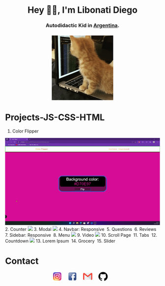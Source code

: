 <h1 align="center"> Hey 👋🏽, I'm Libonati Diego </h1>

<h3 align="center">
    Autodidactic Kid in <a href="https://www.instagram.com/die_libonati/?hl=es-la">Argentina</a>.  
</h3>

<h3 align="center">
<img align="center" alt="cat coding" src="https://github.com/DiegoLibonati/DiegoLibonati/blob/main/template/cat.gif" width="200" />
 </h3>

# Projects-JS-CSS-HTML

1. Color Flipper
<img src="https://github.com/DiegoLibonati/DiegoLibonati/blob/main/template/2022-03-26%2014-34-10.gif">
2. Counter
<img src="https://lh3.googleusercontent.com/fife/AAWUweWyU7-1Kv_fQ1XfnMBPmMo0S0_r2-rrNmX4boRn5Xvt2_X341VHVInWMbtKr70a8RAlsaje7KhSzOYYYg46nWedXL3W785fVJoMJuHZ-cEEVWKZpyABeDhsJ_K6A2MatVLCW2xt6Lm8sheYNuwmLZgSjqvX5oVrsUi2P0fu-3a1Y5lhu1FSCbOWTPt3cNvInY3CatPI0OCA8T2cEBV1gj-MJfTU62hB8U0g1aCsg7qruXugdGHTNEiB_e7x6Lu2SlwZ6SiK7mS0qPK8bMzzmbwX7UcYpO90qObbwVnJlmg6GB8CNzhY1-N4KECV9kG6mn6lSVEItyJdmuKU_k5WHJI8uzytaRoB8cISBV5niM51LLjZYTCsde3pcJkT50Q73XBwQphlbFiCLLJ2x-c0KZRluVdRvGKF3DN5EiS7gQCdD13K0Ieddp39CwAk-elZnTujr7j0HSCrlhA83i0UxFxcUfBAC4CctDE61JhaP6HVQB8F7ZdcDzes3Bhh79Ia1wX9jQSlYVSc_hwcRb0zKojUgmcN0125siNvzYzh-KVyg_wwQ19euFzUJOdoHZAfA-IeAcLHkxFXsTip9wXrFm8MiDrufZw1ocwJI7W0b1CgcrT3883dRzvtjinPpqZ09aYUbJPArkcOQK0-91G8H4WSQjNmadudJFXYXZ5hE5ZtTpm-ibdJnVPIBu2SB2QvmxuTzx8bwBjO7-udPHC3GzJtFIkLmhEcMzdWD3iPrZMQD05GshYGBQW_UuD9beB0-bL2Ppr_H8DPx4ChXJ0lh0RMt5PcbuKxTI98f3xLpUucIat15lxV5-9UCQ=w1920-h929">
3. Modal
<img src="https://lh3.googleusercontent.com/fife/AAWUweVH061-9rlBiXpm9LHMEN0tB5JlvthDl1a7j4hU2QTDoY2WtTcLAQlB4Kaqi5GJA7YIWj2GtcDaKVPVZQv-LbgknQiq50m1NW-ijuNVG_9HPyrRJp2EicTm0rUxtn08ePgw9AzCCVs1pxg7qWttZ6qW4JHVsFgIQc4dn0CVN1zFmgwyBpDkiK02m7QGAC8oYWyBaXFrMugsisOcG5fJ_NNjeJsXxXEJK9EwsvnRkqMFfPp8BdTzO6qIo0kMNn4zMIVDjuC20fThDr7cUQUnZQatyvIr70wWFLNSltN3FMWJLk-pqNMYhC3g3yGjULDRCdEVB-geqpazEAcLzztH6fg8eLh943nPKJuHl2QBSl_JmJAlMxLPHuEXsBmv8UrUDef-Eb6yeE2VcOHqoSSvLWiDoECiLd2tzvbQAZbmGpDsMQX1PDVXps8gERbvjYgLFzrYPHTkYkjVtlHgvVn0W3CyESOhEGnJlnA0uMcKWVg_kkAfxFeFnHWfeaVre8EBQJtHshoMucRipLe0dauWOD-ruDm6TsS8DF_hZbVT_HH_45SHiwB7Fo75NxDifzrwcZ2aXljQdnUrTpy2N7szrDKmRkZ9Z4JI2kUXmyz08ElI2uPttEtHsw9tyV5Z_gjtqHwRYp1dkRx9x5uHTBogxmJA-ogwPmABGhs6cP8JBdJcC6xKj0dm354SZQ63Ssf34kdLJIpjAfEgYa6tLQ-ncLeB6ftGJLGd-Ska0LRIRZ4QaTYRbYw4CrQdMNM9OVoiqV8xYD79dBqeT23gi5QMvatNsDIWSTOAC217d-T-Ytj6LU2--hQQYMXf_g=w428-h929">
4. Navbar: Responsive
<img src="">
5. Questions
<img src="">
6. Reviews
<img src="">
7. Sidebar: Responsive
<img src="">
8. Menu
<img src="https://media0.giphy.com/media/srUmLGsvQ2aIUjyThI/giphy.gif">
9. Video
<img src="https://drive.google.com/uc?export=view&id=1913oZeBZPBNiUuk8gu3ZSbLBA2l_VQtG">
10. Scroll Page
<img src="">
11. Tabs
<img src=" ">
12. Countdown
<img src="https://lh3.googleusercontent.com/fife/AAWUweWqjpS6x8KuKOpbBTLnEKh0UDmglF3A5zinS1y0X9GtKrQ4JXWnie7d4JI-qPGkakRPlEadtKuZD9x2p2B1PP9BIJ4qUlK-UDQlXkaTeI3LuYdE7ycz-HQQ-32ZvCyXQq69CQyhZLNrT3Njo8rDqgCXYxGCqoux1Ck3V8XF4VdoDI_5dxBvOL_FRy8tGwlTDtzUfxPXJWfrPe8JLEVsmbo9CyCydgGG6kbnw1eJT2qrOU0XFPQ7J_afL-9Xm9sbUSDLwIu8NVC--BPLkvPDg5JH9BqZC4yOVBf-Ur6I_B4nd_n2OsyBaAmMq-Xt115RjkUuK16TnIL0gY5h_t-l1C29YKAA1IoRjl73nlMxGovxZc7n24INdHKKXngBQy1m-bq5vtQM5kEsMo2NklcKMt3szyVXlCZKCm5N_kIjn69mAGRoclW-H1aE75blW3dOPbh5I_pVjnecKM8f6gqmBtm319sNwnCG1_i6mizLhSrjKpgFwdjhBOHM-rAMjeFwWgm3KT5BCy03Wzg-k3BzC3vMRakXd_vpPucHfRBYhRX1nK2QHvgeTMZu5h1SdeKAng_V_FPOTsRbZZ9UNwC_hKfg1Hk3pp4u9V2K5MJKOkx6FRS2HYLfoLv2rREVLrYrYBxoCbKJTeKDdXJxlaLN4_a3Wq6Tf1hI0or8ICgSlhe-ow3u2FZRjGhF3mFanmmwysfQ9ev8sMuuealbmh9qkKXbL34d6k4gs_FccKCLLvGeKA6zD2-HIiX94JWAQgpnxX9GZv9lm_v8WTBkYvkSfh3ZHqDbR13FR7K6cS7k1Ky3YL_YlhJ9m-o-qg=w1356-h929">
13. Lorem Ipsum
<img src="">
14. Grocery
<img src="">
15. Slider
<img src="">


# Contact

<p align="center">
 <a href="https://www.instagram.com/die_libonati/?hl=es-la"><img src="https://github.com/DiegoLibonati/DiegoLibonati/blob/main/template/ig2.png" width="30px" alt="instagram"></a> &nbsp; &nbsp;
 <a href="https://www.facebook.com/dielibonati/"><img src="https://github.com/DiegoLibonati/DiegoLibonati/blob/main/template/face.png" width="30px" alt="facebook"></a> &nbsp; &nbsp;
 <a href="mailto:diego.libonati1998@gmail.com"><img src="https://github.com/chandan-reddy-k/chandan-reddy-k/blob/master/assets/gmail.svg" width="30px" alt="mail"></a> &nbsp; &nbsp;
 <a href="https://github.com/DiegoLibonati"><img src="https://github.com/chandan-reddy-k/chandan-reddy-k/blob/master/assets/github.svg" width="30px" alt="github"></a> &nbsp; &nbsp;
</p>

